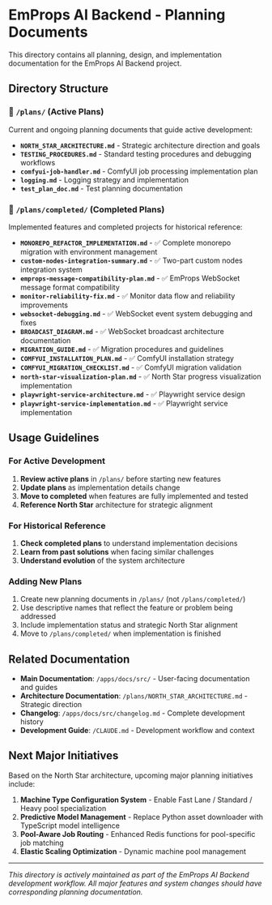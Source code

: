 # EmProps AI Backend - Planning Documents

This directory contains all planning, design, and implementation documentation for the EmProps AI Backend project.

## Directory Structure

### 📁 `/plans/` (Active Plans)
Current and ongoing planning documents that guide active development:

- **`NORTH_STAR_ARCHITECTURE.md`** - Strategic architecture direction and goals
- **`TESTING_PROCEDURES.md`** - Standard testing procedures and debugging workflows
- **`comfyui-job-handler.md`** - ComfyUI job processing implementation plan
- **`logging.md`** - Logging strategy and implementation
- **`test_plan_doc.md`** - Test planning documentation

### 📁 `/plans/completed/` (Completed Plans)
Implemented features and completed projects for historical reference:

- **`MONOREPO_REFACTOR_IMPLEMENTATION.md`** - ✅ Complete monorepo migration with environment management
- **`custom-nodes-integration-summary.md`** - ✅ Two-part custom nodes integration system
- **`emprops-message-compatibility-plan.md`** - ✅ EmProps WebSocket message format compatibility
- **`monitor-reliability-fix.md`** - ✅ Monitor data flow and reliability improvements
- **`websocket-debugging.md`** - ✅ WebSocket event system debugging and fixes
- **`BROADCAST_DIAGRAM.md`** - ✅ WebSocket broadcast architecture documentation
- **`MIGRATION_GUIDE.md`** - ✅ Migration procedures and guidelines
- **`COMFYUI_INSTALLATION_PLAN.md`** - ✅ ComfyUI installation strategy
- **`COMFYUI_MIGRATION_CHECKLIST.md`** - ✅ ComfyUI migration validation
- **`north-star-visualization-plan.md`** - ✅ North Star progress visualization implementation
- **`playwright-service-architecture.md`** - ✅ Playwright service design
- **`playwright-service-implementation.md`** - ✅ Playwright service implementation

## Usage Guidelines

### For Active Development
1. **Review active plans** in `/plans/` before starting new features
2. **Update plans** as implementation details change
3. **Move to completed** when features are fully implemented and tested
4. **Reference North Star** architecture for strategic alignment

### For Historical Reference
1. **Check completed plans** to understand implementation decisions
2. **Learn from past solutions** when facing similar challenges
3. **Understand evolution** of the system architecture

### Adding New Plans
1. Create new planning documents in `/plans/` (not `/plans/completed/`)
2. Use descriptive names that reflect the feature or problem being addressed
3. Include implementation status and strategic North Star alignment
4. Move to `/plans/completed/` when implementation is finished

## Related Documentation

- **Main Documentation**: `/apps/docs/src/` - User-facing documentation and guides
- **Architecture Documentation**: `/plans/NORTH_STAR_ARCHITECTURE.md` - Strategic direction
- **Changelog**: `/apps/docs/src/changelog.md` - Complete development history
- **Development Guide**: `/CLAUDE.md` - Development workflow and context

## Next Major Initiatives

Based on the North Star architecture, upcoming major planning initiatives include:

1. **Machine Type Configuration System** - Enable Fast Lane / Standard / Heavy pool specialization
2. **Predictive Model Management** - Replace Python asset downloader with TypeScript model intelligence
3. **Pool-Aware Job Routing** - Enhanced Redis functions for pool-specific job matching
4. **Elastic Scaling Optimization** - Dynamic machine pool management

---

*This directory is actively maintained as part of the EmProps AI Backend development workflow. All major features and system changes should have corresponding planning documentation.*